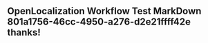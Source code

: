 <properties
ms.topic="hero-topic"
ms.test1="hero-topic"
ms.test2="test"/>

## OpenLocalization Workflow Test MarkDown 801a1756-46cc-4950-a276-d2e21ffff42e thanks!
